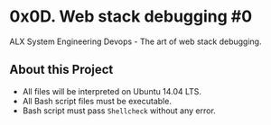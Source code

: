 # 0x0D. Web stack debugging #0 #

ALX System Engineering Devops - The art of web stack debugging.


## About this Project

- All files will be interpreted on Ubuntu 14.04 LTS.
- All Bash script files must be executable.
- Bash script must pass `Shellcheck` without any error.
